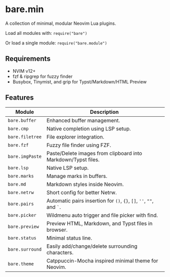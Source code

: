 # bare.min
A collection of minimal, modular Neovim Lua plugins.

Load all modules with: `require("bare")`

Or load a single module: `require("bare.module")`

## Requirements
- NVIM v12+
- fzf & ripgrep for fuzzy finder
- Busybox, Tinymist, and grip for Typst/Markdown/HTML Preview

## Features

| Module | Description |
|---------|-------------|
| `bare.buffer` | Enhanced buffer management. |
| `bare.cmp` | Native completion using LSP setup. |
| `bare.filetree` | File explorer integration. |
| `bare.fzf` | Fuzzy file finder using FZF. |
| `bare.imgPaste` | Paste/Delete images from clipboard into Markdown/Typst files. |
| `bare.lsp` | Native LSP setup. |
| `bare.marks` | Manage marks in buffers. |
| `bare.md` | Markdown styles inside Neovim. |
| `bare.netrw` | Short config for better Netrw. |
| `bare.pairs` | Automatic pairs insertion for `()`, `{}`, `[]`, `''`, `""`, and `` ` ``. |
| `bare.picker` | Wildmenu auto trigger and file picker with find. |
| `bare.preview` | Preview HTML, Markdown, and Typst files in browser. |
| `bare.status` | Minimal status line. |
| `bare.surround` | Easily add/change/delete surrounding characters. |
| `bare.theme` | Catppuccin-Mocha inspired minimal theme for Neovim. |
